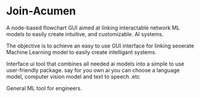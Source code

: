 # Join-Acumen
A node-based flowchart GUI aimed at linking interactable network ML models to easily create intuitive, and customizable. AI systems.

The objective is to achieve an easy to use GUI interface for linking seoerate Machine Learning model to easily create intelligant systems.

Interface ui tool that combines all needed ai models into a simple to use user-friendly package.
say for you own ai you can choose a language model, computer vision model and text to speech .etc


General ML tool for engineers. 

